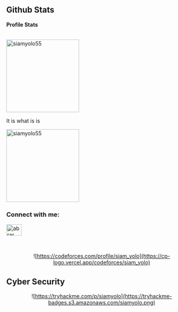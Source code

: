## Github Stats


<summary><b>Profile Stats</b></summary>
<br/>
<p>
  <a href="https://github.com/siamyolo55"><img align="center" src="https://github-readme-stats.vercel.app/api?username=siamyolo55&show_icons=true&locale=en&theme=react" alt="siamyolo55" height="192px"/></a>
</p>
It is what is is
<p>
  <img src="https://github-readme-stats.vercel.app/api/top-langs?username=siamyolo55&show_icons=true&locale=en&layout=compact&theme=react" alt="siamyolo55" height="192px"/>
</p>
</p>

<h3>Connect with me:</h3>
<p>
<a href="https://www.linkedin.com/in/abrar-siam-74068b164/" target="blank"><img align="center" src="https://raw.githubusercontent.com/rahuldkjain/github-profile-readme-generator/master/src/images/icons/Social/linked-in-alt.svg" alt="abrar" height="30" width="40" /></a>
</p>

<br/>

<div align="center">

  ![https://codeforces.com/profile/siam_yolo](https://cp-logo.vercel.app/codeforces/siam_yolo)

</div>

## Cyber Security 
<div align="center">

  ![https://tryhackme.com/p/siamyolo](https://tryhackme-badges.s3.amazonaws.com/siamyolo.png)

</div>

